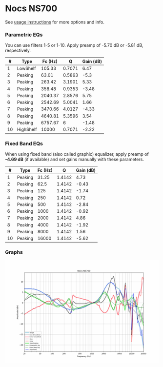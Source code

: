 # Nocs NS700
See [usage instructions](https://github.com/jaakkopasanen/AutoEq#usage) for more options and info.

### Parametric EQs
You can use filters 1-5 or 1-10. Apply preamp of -5.70 dB or -5.81 dB, respectively.

|   # | Type      |   Fc (Hz) |      Q |   Gain (dB) |
|-----|-----------|-----------|--------|-------------|
|   1 | LowShelf  |    105.33 | 0.7071 |        6.47 |
|   2 | Peaking   |     63.01 | 0.5863 |       -5.3  |
|   3 | Peaking   |    263.42 | 3.1901 |        5.33 |
|   4 | Peaking   |    358.48 | 0.9353 |       -3.48 |
|   5 | Peaking   |   2040.37 | 2.8576 |        5.75 |
|   6 | Peaking   |   2542.69 | 5.0041 |        1.66 |
|   7 | Peaking   |   3470.66 | 4.0127 |       -4.33 |
|   8 | Peaking   |   4640.81 | 5.3596 |        3.54 |
|   9 | Peaking   |   6757.67 | 6      |       -1.48 |
|  10 | HighShelf |  10000    | 0.7071 |       -2.22 |

### Fixed Band EQs
When using fixed band (also called graphic) equalizer, apply preamp of **-4.69 dB** (if available) and set gains manually with these parameters.

|   # | Type    |   Fc (Hz) |      Q |   Gain (dB) |
|-----|---------|-----------|--------|-------------|
|   1 | Peaking |     31.25 | 1.4142 |        4.73 |
|   2 | Peaking |     62.5  | 1.4142 |       -0.43 |
|   3 | Peaking |    125    | 1.4142 |       -1.74 |
|   4 | Peaking |    250    | 1.4142 |        0.72 |
|   5 | Peaking |    500    | 1.4142 |       -2.84 |
|   6 | Peaking |   1000    | 1.4142 |       -0.92 |
|   7 | Peaking |   2000    | 1.4142 |        4.86 |
|   8 | Peaking |   4000    | 1.4142 |       -1.92 |
|   9 | Peaking |   8000    | 1.4142 |        1.56 |
|  10 | Peaking |  16000    | 1.4142 |       -5.62 |

### Graphs
![](./Nocs%20NS700.png)
